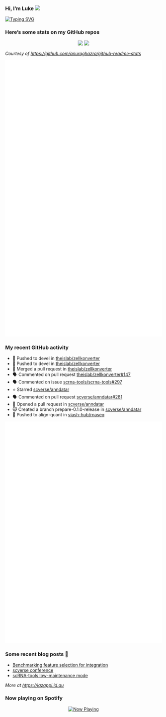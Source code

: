 
<!-- README.md is generated from README.Rmd. Please edit that file -->

### Hi, I’m Luke <img src="https://raw.githubusercontent.com/MartinHeinz/MartinHeinz/master/wave.gif" width="30px">

<!-- Customise this at https://readme-typing-svg.demolab.com -->

[![Typing
SVG](https://readme-typing-svg.demolab.com?font=Fira+Code&duration=3000&pause=200&color=9D24F7&center=true&random=true&width=435&lines=Data+scientist;Bioinformatician;Package+developer;Workflow+engineer)](https://git.io/typing-svg)

<!--
**lazappi/lazappi** is a ✨ _special_ ✨ repository because its `README.md` (this file) appears on your GitHub profile.
&#10;Here are some ideas to get you started:
&#10;- 🔭 I’m currently working on ...
- 🌱 I’m currently learning ...
- 👯 I’m looking to collaborate on ...
- 🤔 I’m looking for help with ...
- 💬 Ask me about ...
- 📫 How to reach me: ...
- 😄 Pronouns: ...
- ⚡ Fun fact: ...
-->

### Here’s some stats on my GitHub repos

<p align="center">
<img src="https://github-readme-stats.vercel.app/api?username=lazappi&count_private=true&show_icons=true&theme=buefy&hide_title=True">
<img src="https://github-readme-stats.vercel.app/api/top-langs/?username=lazappi&hide=html&theme=buefy&layout=compact">
</p>

*Courtesy of <https://github.com/anuraghazra/github-readme-stats>*

<p align="center" style="width:100%;">
<img src="https://github.com/lazappi/lazappi/raw/main/github-intro.svg">
</p>

### My recent GitHub activity

- 📨 Pushed to devel in
  [theislab/zellkonverter](https://github.com/theislab/zellkonverter)
- 📨 Pushed to devel in
  [theislab/zellkonverter](https://github.com/theislab/zellkonverter)
- 🎉 Merged a pull request in
  [theislab/zellkonverter](https://github.com/theislab/zellkonverter)
- 🗣 Commented on pull request
  [theislab/zellkonverter#147](https://github.com/theislab/zellkonverter#147)
- 🗣 Commented on issue
  [scrna-tools/scrna-tools#297](https://github.com/scrna-tools/scrna-tools#297)
- ⭐️ Starred [scverse/anndatar](https://github.com/scverse/anndatar)
- 🗣 Commented on pull request
  [scverse/anndatar#281](https://github.com/scverse/anndatar#281)
- 🤔 Opened a pull request in
  [scverse/anndatar](https://github.com/scverse/anndatar)
- 😺 Created a branch prepare-0.1.0-release in
  [scverse/anndatar](https://github.com/scverse/anndatar)
- 📨 Pushed to align-quant in
  [viash-hub/rnaseq](https://github.com/viash-hub/rnaseq)

<p align="center" style="width:100%;">
<img src="https://github.com/lazappi/lazappi/raw/main/github-status.svg">
</p>

### Some recent blog posts 📝

- [Benchmarking feature selection for
  integration](https://lazappi.id.au/posts/2025-03-15-feature-selection-benchmark/)
- [scverse
  conference](https://lazappi.id.au/posts/2024-09-15-scverse-conference/)
- [scRNA-tools low-maintenance
  mode](https://lazappi.id.au/posts/2024-03-04-scRNAtools-low-maintenance/)

*More at <https://lazappi.id.au>*

### Now playing on Spotify

<p align="center">
<a href="https://now-playing-profile.lazappi.vercel.app/now-playing?open">
<img src="https://now-playing-profile.lazappi.vercel.app/now-playing" width="256" height="64" alt="Now Playing">
</a>
</p>
